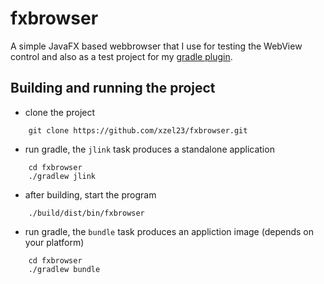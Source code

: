 # fxbrowser

A simple JavaFX based webbrowser that I use for testing the WebView control and also as a test project for my [gradle plugin](https://github.com/xzel23/JpmsGradlePlugin).

## Building and running the project

* clone the project
```
    git clone https://github.com/xzel23/fxbrowser.git
```

* run gradle, the `jlink` task produces a standalone application
```
    cd fxbrowser
    ./gradlew jlink
```

* after building, start the program
```
    ./build/dist/bin/fxbrowser
```

* run gradle, the `bundle` task produces an appliction image (depends on your platform)
```
    cd fxbrowser
    ./gradlew bundle
```
